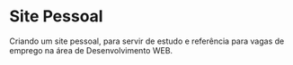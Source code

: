# Site Pessoal

Criando um site pessoal, para servir de estudo e referência para vagas de emprego na área de Desenvolvimento WEB.
